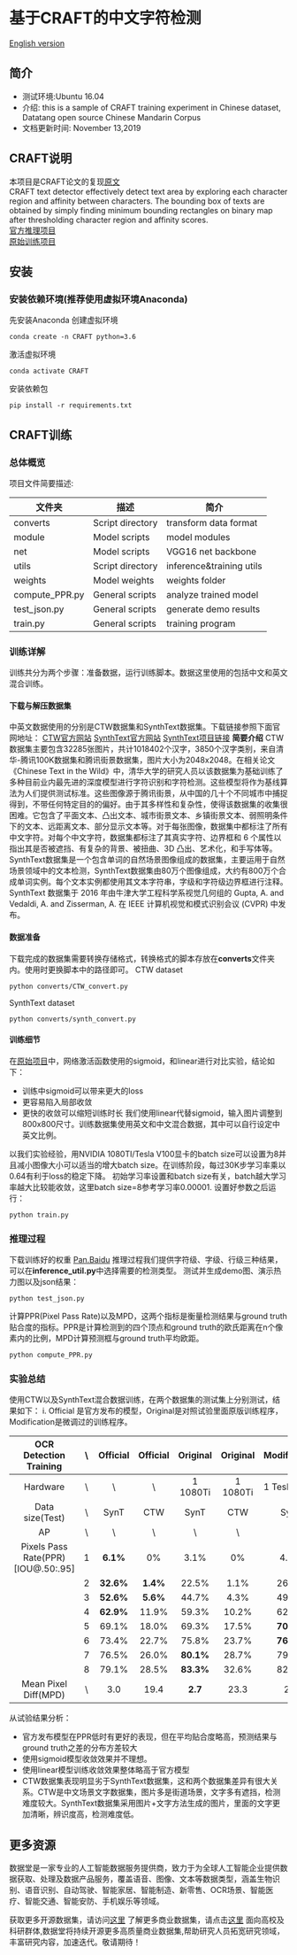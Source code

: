 # 基于CRAFT的中文字符检测
[English version](https://github.com/datatang-ailab/datatang_CRAFT-based_Chinese_detector_training/blob/master/README.md)
## 简介
- 测试环境:Ubuntu 16.04
- 介绍: this is a sample of CRAFT training experiment in Chinese dataset, Datatang open source Chinese Mandarin Corpus
- 文档更新时间: November 13,2019
## CRAFT说明
 本项目是CRAFT论文的复现[原文](https://arxiv.org/abs/1904.01941)  
 CRAFT text detector effectively detect text area by exploring each character region and affinity between characters. The bounding box of texts are obtained by simply finding minimum bounding rectangles on binary map after thresholding character region and affinity scores.  
 [官方推理项目](https://github.com/clovaai/CRAFT-pytorch)  
 [原始训练项目](https://github.com/RubanSeven/CRAFT_keras)

## 安装
### 安装依赖环境(推荐使用虚拟环境Anaconda)
先安装Anaconda
创建虚拟环境
```shell
conda create -n CRAFT python=3.6
```
激活虚拟环境
```shell
conda activate CRAFT
```
安装依赖包
```shell
pip install -r requirements.txt
```

## CRAFT训练
### 总体概览
项目文件简要描述:

| 文件夹          | 描述             | 简介                     |  
| -------------- | ---------------- | ------------------------ |  
| converts       | Script directory | transform data format    |  
| module         | Model scripts    | model modules            |  
| net            | Model scripts    | VGG16 net backbone       |  
| utils          | Script directory | inference&training utils |  
| weights        | Model weights    | weights folder           |  
| compute_PPR.py | General scripts  | analyze trained model    |  
| test_json.py   | General scripts  | generate demo results    |  
| train.py       | General scripts  | training program         |

### 训练详解
训练共分为两个步骤：准备数据，运行训练脚本。数据这里使用的包括中文和英文混合训练。
#### 下载与解压数据集
中英文数据使用的分别是CTW数据集和SynthText数据集。下载链接参照下面官网地址：
[CTW官方网站](https://ctwdataset.github.io/)
[SynthText官方网站](http://www.robots.ox.ac.uk/~vgg/data/scenetext/)
[SynthText项目链接](https://github.com/ankush-me/SynthText)
**简要介绍**
CTW数据集主要包含32285张图片，共计1018402个汉字，3850个汉字类别，来自清华-腾讯100K数据集和腾讯街景数据集，图片大小为2048x2048。在相关论文《Chinese Text in the Wild》中，清华大学的研究人员以该数据集为基础训练了多种目前业内最先进的深度模型进行字符识别和字符检测。这些模型将作为基线算法为人们提供测试标准。这些图像源于腾讯街景，从中国的几十个不同城市中捕捉得到，不带任何特定目的的偏好。由于其多样性和复杂性，使得该数据集的收集很困难。它包含了平面文本、凸出文本、城市街景文本、乡镇街景文本、弱照明条件下的文本、远距离文本、部分显示文本等。对于每张图像，数据集中都标注了所有中文字符。对每个中文字符，数据集都标注了其真实字符、边界框和 6 个属性以指出其是否被遮挡、有复杂的背景、被扭曲、3D 凸出、艺术化，和手写体等。
SynthText数据集是一个包含单词的自然场景图像组成的数据集，主要运用于自然场景领域中的文本检测，SynthText数据集由80万个图像组成，大约有800万个合成单词实例。每个文本实例都使用其文本字符串，字级和字符级边界框进行注释。SynthText 数据集于 2016 年由牛津大学工程科学系视觉几何组的 Gupta, A. and Vedaldi, A. and Zisserman, A. 在 IEEE 计算机视觉和模式识别会议 (CVPR) 中发布。
#### 数据准备
下载完成的数据集需要转换存储格式，转换格式的脚本存放在**converts**文件夹内。使用时更换脚本中的路径即可。
CTW dataset
```shell
python converts/CTW_convert.py
```
SynthText dataset
```shell
python converts/synth_convert.py
```
#### 训练细节
在[原始项目](https://github.com/RubanSeven/CRAFT_keras)中，网络激活函数使用的sigmoid，和linear进行对比实验，结论如下：
- 训练中sigmoid可以带来更大的loss
- 更容易陷入局部收敛
- 更快的收敛可以缩短训练时长 
我们使用linear代替sigmoid，输入图片调整到800x800尺寸。训练数据集使用英文和中文混合数据，其中可以自行设定中英文比例。

以我们实验经验，用NVIDIA 1080TI/Tesla V100显卡的batch size可以设置为8并且减小图像大小可以适当的增大batch size。在训练阶段，每过30K步学习率乘以0.64有利于loss的稳定下降。 初始学习率设置和batch size有关，batch越大学习率越大比较能收敛，这里batch size=8参考学习率0.00001.
设置好参数之后运行：
```shell
python train.py
```

### 推理过程
下载训练好的权重
[Pan.Baidu]() 
推理过程我们提供字符级、字级、行级三种结果，可以在**inference_util.py**中选择需要的检测类型。
测试并生成demo图、演示热力图以及json结果：
```shell
python test_json.py
```
计算PPR(Pixel Pass Rate)以及MPD，这两个指标是衡量检测结果与ground truth贴合度的指标。PPR是计算检测到的四个顶点和ground truth的欧氏距离在n个像素内的比例，MPD计算预测框与ground truth平均欧距。
```shell
python compute_PPR.py 
```
### 实验总结
使用CTW以及SynthText混合数据训练，在两个数据集的测试集上分别测试，结果如下：
i. Official 是官方发布的模型，Original是对照试验里面原版训练程序，Modification是微调过的训练程序。

|OCR Detection Training| \ |Official|Official|Original |Original |Modification|Modification|
|:--------------------:|:-:|:------:|:------:|:-------:|:-------:|:----------:|:----------:|
|Hardware              | \ | \      | \      |1 1080Ti |1 1080Ti |1 Tesla v100|1 Tesla v100| 
|Data size(Test)       | \ |SynT    |CTW     |SynT     |CTW      |SynT        |CTW         |
|AP                    | \ | \      | \      |\        |\        |\           |\           |
|Pixels Pass Rate(PPR)[IOU@.50:.95]|1|**6.1%**|0%|3.1% |0%       |4.1%        |0%          |
|                      |2  |**32.6%**|**1.4%**|22.5%   |1.1%     |26.8%       |1.2%        |
|                      |3  |**52.6%**|**5.6%**|44.7%   |4.3%     |49.0%       |5.0%        |
|                      |4  |**62.9%**|11.9%  |59.3%    |10.2%    |62.5%       |**12.1%**   |
|                      |5  |69.1%   |18.0%   |69.3%    |17.5%    |**70.7%**   |**21.9%**   |
|                      |6  |73.4%   |22.7%   |75.8%    |23.7%    |**76.0%**   |**28.2%**   |
|                      |7  |76.5%   |26.0%   |**80.1%**|28.7%    |79.6%       |**32.9%**   |
|                      |8  |79.1%   |28.5%   |**83.3%**|32.6%    |82.3%       |**37.0%**   |
|Mean Pixel Diff(MPD)  | \ |3.0     |19.4    |**2.7**  |23.3     |2.8         |**19.2**    |
从试验结果分析：
- 官方发布模型在PPR低时有更好的表现，但在平均贴合度略高，预测结果与ground truth之差的分布方差较大
- 使用sigmoid模型收敛效果并不理想。
- 使用linear模型训练收敛效果整体略高于官方模型
- CTW数据集表现明显劣于SynthText数据集，这和两个数据集差异有很大关系。CTW是中文场景文字数据集，图片多是街道场景，文字多有遮挡，检测难度较大。SynthText数据集采用图片+文字方法生成的图片，里面的文字更加清晰，辨识度高，检测难度低。

## 更多资源
数据堂是一家专业的人工智能数据服务提供商，致力于为全球人工智能企业提供数据获取、处理及数据产品服务，覆盖语音、图像、文本等数据类型，涵盖生物识别、语音识别、自动驾驶、智能家居、智能制造、新零售、OCR场景、智能医疗、智能交通、智能安防、手机娱乐等领域。

获取更多开源数据集，请访问[这里](https://www.datatang.com/webfront/opensource.html)
了解更多商业数据集，请点击[这里](https://www.datatang.com/webfront/datatang_dataset.html)
面向高校及科研群体,数据堂将持续开源更多高质量商业数据集,帮助研究人员拓宽研究领域，丰富研究内容，加速迭代。敬请期待！
